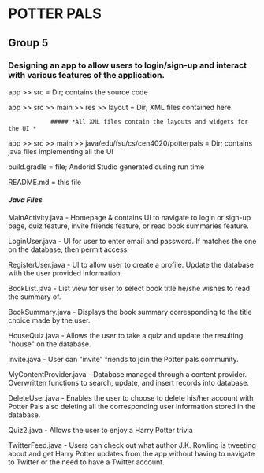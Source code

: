 # POTTER PALS

## Group 5

### Designing an app to allow users to login/sign-up and interact with various features of the application.

app >> src = Dir; contains the source code

app >> src >> main >> res >> layout = Dir; XML files contained here 
        
                ##### *All XML files contain the layouts and widgets for the UI *

app >> src >> main >> java/edu/fsu/cs/cen4020/potterpals = Dir; contains java files implementing all the UI 

build.gradle = file; Andorid Studio generated during run time 

README.md = this file

#### *Java Files*

MainActivity.java - Homepage & contains UI to navigate to login or sign-up page, quiz feature, invite friends feature, or read book 
summaries feature. 

LoginUser.java - UI for user to enter email and password. If matches the one on the database, then permit access.

RegisterUser.java - UI to allow user to create a profile. Update the database with the user provided information.

BookList.java - List view for user to select book title he/she wishes to read the summary of.

BookSummary.java - Displays the book summary corresponding to the title choice made by the user. 

HouseQuiz.java - Allows the user to take a quiz and update the resulting "house" on the database. 

Invite.java - User can "invite" friends to join the Potter pals community. 

MyContentProvider.java - Database managed through a content provider. Overwritten functions to search, update, and insert records into 
database.

DeleteUser.java - Enables the user to choose to delete his/her account with Potter Pals also deleting all the corresponding user information stored in the database. 

Quiz2.java - Allows the user to enjoy a Harry Potter trivia 

TwitterFeed.java - Users can check out what author J.K. Rowling is tweeting about and get Harry Potter updates from the app without having to navigate to Twitter or the need to have a Twitter account. 


